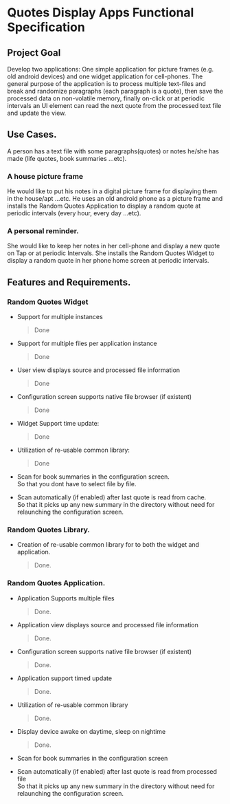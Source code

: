 Quotes Display Apps Functional Specification
============================================

## Project Goal

Develop two applications: One simple application for picture frames (e.g. 
old android devices) and one widget application for cell-phones. The 
general purpose of the application is to process multiple text-files and 
break and randomize paragraphs (each paragraph is a quote), then save the 
processed data on non-volatile memory, finally on-click or at periodic 
intervals an UI element can read the next quote from the processed text 
file and update the view.

## Use Cases.

A person has a text file with some paragraphs(quotes) or notes he/she has 
made (life quotes, book summaries ...etc).

### A house picture frame

He would like to put his notes in a digital picture frame for displaying 
them in the house/apt ...etc. He uses an old android phone as a picture 
frame and installs the Random Quotes Application to display a random quote 
at periodic intervals (every hour, every day ...etc).

### A personal reminder.

She would like to keep her notes in her cell-phone and display a new quote 
on Tap or at periodic Intervals. She installs the Random Quotes Widget to 
display a random quote in her phone home screen at periodic intervals. 


## Features and  Requirements.

### Random Quotes Widget

* Support for multiple instances  
    > Done

* Support for multiple files per application instance  
    > Done

* User view displays source and processed file information  
    > Done

* Configuration screen supports native file browser (if existent)  
     > Done

* Widget Support time update:  
    > Done

* Utilization of re-usable common library: 
    > Done

* Scan for book summaries in the configuration screen.  
    So that you dont have to select file by file.
    
* Scan automatically (if enabled) after last quote is read from cache.  
    So that it picks up any new summary in the directory without need 
    for relaunching the configuration screen.

### Random Quotes Library.

* Creation of re-usable common library for to both the widget and application.  
    > Done.

### Random Quotes Application.

* Application Supports multiple files  
    > Done.

* Application view displays source and processed file information  
    > Done.

* Configuration screen supports native file browser (if existent)  
    > Done.
    
* Application support timed update  
    > Done.

* Utilization of re-usable common library  
    > Done.
    
* Display device awake on daytime, sleep on nightime  
    > Done.

* Scan for book summaries in the configuration screen  
    
* Scan automatically (if enabled) after last quote is read from processed file  
    So that it picks up any new summary in the directory without need 
    for relaunching the configuration screen.

